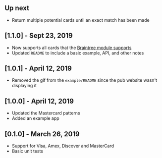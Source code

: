 ## Up next
* Return multiple potential cards until an exact match has been made

## [1.1.0] - Sept 23, 2019 
* Now supports all cards that the [Braintree module supports](https://github.com/braintree/credit-card-type/)
* Updated `README` to include a basic example, API, and other notes

## [1.0.1] - April 12, 2019
* Removed the gif from the `example/README` since the pub website wasn't displaying it

## [1.0.0] - April 12, 2019
* Updated the Mastercard patterns
* Added an example app


## [0.1.0] - March 26, 2019
* Support for Visa, Amex, Discover and MasterCard
* Basic unit tests

